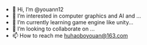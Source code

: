 - 👋 Hi, I’m @youann12
- 👀 I’m interested in computer graphics and AI and ...
- 🌱 I’m currently learning game engine like unity...
- 💞️ I’m looking to collaborate on ...
- 📫 How to reach me huhaoboyouan@163.com

<!---
youann12/youann12 is a ✨ special ✨ repository because its `README.md` (this file) appears on your GitHub profile.
You can click the Preview link to take a look at your changes.
--->
